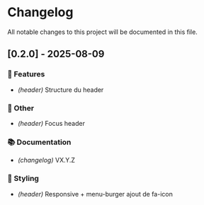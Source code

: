 # Changelog

All notable changes to this project will be documented in this file.

## [0.2.0] - 2025-08-09

### 🚀 Features

- *(header)* Structure du header

### 💼 Other

- *(header)* Focus header

### 📚 Documentation

- *(changelog)* VX.Y.Z

### 🎨 Styling

- *(header)* Responsive + menu-burger ajout de fa-icon

<!-- generated by git-cliff -->
